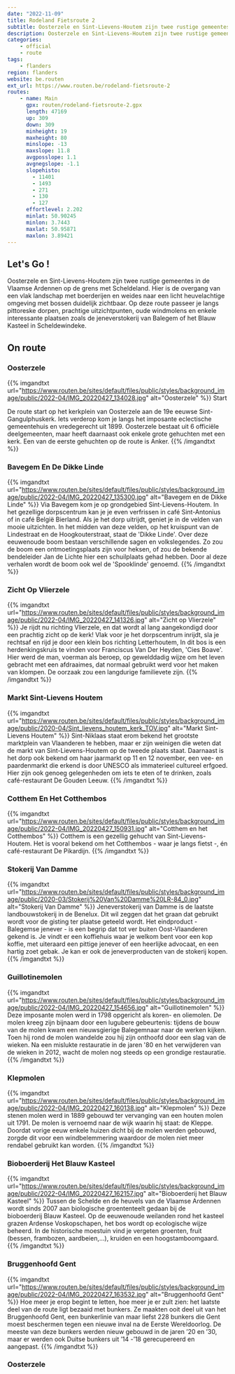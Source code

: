 ```yaml
---
date: "2022-11-09"
title: Rodeland Fietsroute 2
subtitle: Oosterzele en Sint-Lievens-Houtem zijn twee rustige gemeentes in de Vlaamse Ardennen op de grens met Scheldeland
description: Oosterzele en Sint-Lievens-Houtem zijn twee rustige gemeentes in de Vlaamse Ardennen op de grens met Scheldeland
categories:
    - official
    - route
tags:
    - flanders
region: flanders
website: be.routen
ext_url: https://www.routen.be/rodeland-fietsroute-2
routes:
    - name: Main
      gpx: routen/rodeland-fietsroute-2.gpx
      length: 47169
      up: 309
      down: 309
      minheight: 19
      maxheight: 80
      minslope: -13
      maxslope: 11.8
      avgposslope: 1.1
      avgnegslope: -1.1
      slopehisto:
        - 11401
        - 1493
        - 271
        - 130
        - 127
      effortlevel: 2.202
      minlat: 50.90245
      minlon: 3.7443
      maxlat: 50.95871
      maxlon: 3.89421
---
```


## Let's Go ! 

Oosterzele en Sint-Lievens-Houtem zijn twee rustige gemeentes in de Vlaamse Ardennen op de grens met Scheldeland. Hier is de overgang van een vlak landschap met boerderijen en weides naar een licht heuvelachtige omgeving met bossen duidelijk zichtbaar. Op deze route passeer je langs pittoreske dorpen, prachtige uitzichtpunten, oude windmolens en enkele interessante plaatsen zoals de jeneverstokerij van Balegem of het Blauw Kasteel in Scheldewindeke.

## On route

### Oosterzele

{{% imgandtxt url="https://www.routen.be/sites/default/files/public/styles/background_image/public/2022-04/IMG_20220427_134028.jpg" alt="Oosterzele" %}}
Start

De route start op het kerkplein van Oosterzele aan de 19e eeuwse Sint-Gangulphuskerk. Iets verderop kom je langs het imposante eclectische gemeentehuis en vredegerecht uit 1899. Oosterzele bestaat uit 6 officiële deelgemeenten, maar heeft daarnaast ook enkele grote gehuchten met een kerk. Een van de eerste gehuchten op de route is Anker.
{{% /imgandtxt %}}

### Bavegem En De Dikke Linde

{{% imgandtxt url="https://www.routen.be/sites/default/files/public/styles/background_image/public/2022-04/IMG_20220427_135300.jpg" alt="Bavegem en de Dikke Linde" %}}
Via Bavegem kom je op grondgebied Sint-Lievens-Houtem. In het gezellige dorpscentrum kan je je even verfrissen in café Sint-Antonius of in café België Bierland. Als je het dorp uitrijdt, geniet je in de velden van mooie uitzichten. In het midden van deze velden, op het kruispunt van de Lindestraat en de Hoogkouterstraat, staat de 'Dikke Linde'. Over deze eeuwenoude boom bestaan verschillende sagen en volkslegendes. Zo zou de boom een ontmoetingsplaats zijn voor heksen, of zou de bekende bendeleider Jan de Lichte hier een schuilplaats gehad hebben. Door al deze verhalen wordt de boom ook wel de 'Spooklinde' genoemd.
{{% /imgandtxt %}}

### Zicht Op Vlierzele

{{% imgandtxt url="https://www.routen.be/sites/default/files/public/styles/background_image/public/2022-04/IMG_20220427_141326.jpg" alt="Zicht op Vlierzele" %}}
Je rijdt nu richting Vlierzele, en dat wordt al lang aangekondigd door een prachtig zicht op de kerk! Vlak voor je het dorpscentrum inrijdt, sla je rechtsaf en rijd je door een klein bos richting Letterhoutem, In dit bos is een herdenkingskruis te vinden voor Franciscus Van Der Heyden, 'Cies Boave'. Hier werd de man, voerman als beroep, op gewelddadig wijze om het leven gebracht met een afdraaimes, dat normaal gebruikt werd voor het maken van klompen. De oorzaak zou een langdurige familievete zijn.
{{% /imgandtxt %}}

### Markt Sint-Lievens Houtem

{{% imgandtxt url="https://www.routen.be/sites/default/files/public/styles/background_image/public/2020-04/Sint_lievens_houtem_kerk_TOV.jpg" alt="Markt Sint-Lievens Houtem" %}}
Sint-Niklaas staat erom bekend het grootste marktplein van Vlaanderen te hebben, maar er zijn weinigen die weten dat de markt van Sint-Lievens-Houtem op de tweede plaats staat. Daarnaast is het dorp ook bekend om haar jaarmarkt op 11 en 12 november, een vee- en paardenmarkt die erkend is door UNESCO als immaterieel cultureel erfgoed. Hier zijn ook genoeg gelegenheden om iets te eten of te drinken, zoals café-restaurant De Gouden Leeuw.
{{% /imgandtxt %}}

### Cotthem En Het Cotthembos

{{% imgandtxt url="https://www.routen.be/sites/default/files/public/styles/background_image/public/2022-04/IMG_20220427_150931.jpg" alt="Cotthem en het Cotthembos" %}}
Cotthem is een gezellig gehucht van Sint-Lievens-Houtem. Het is vooral bekend om het Cotthembos - waar je langs fietst -, én café-restaurant De Pikardijn.
{{% /imgandtxt %}}

### Stokerij Van Damme

{{% imgandtxt url="https://www.routen.be/sites/default/files/public/styles/background_image/public/2020-03/Stokerij%20Van%20Damme%20LR-84_0.jpg" alt="Stokerij Van Damme" %}}
Jeneverstokerij van Damme is de laatste landbouwstokerij in de Benelux. Dit wil zeggen dat het graan dat gebruikt wordt voor de gisting ter plaatse geteeld wordt. Het eindproduct - Balegemse jenever - is een begrip dat tot ver buiten Oost-Vlaanderen gekend is. Je vindt er een koffiehuis waar je welkom bent voor een kop koffie, met uiteraard een pittige jenever of een heerlijke advocaat, en een hartig zoet gebak. Je kan er ook de jeneverproducten van de stokerij kopen.
{{% /imgandtxt %}}

### Guillotinemolen

{{% imgandtxt url="https://www.routen.be/sites/default/files/public/styles/background_image/public/2022-04/IMG_20220427_154656.jpg" alt="Guillotinemolen" %}}
Deze imposante molen werd in 1798 opgericht als koren- en oliemolen. De molen kreeg zijn bijnaam door een lugubere gebeurtenis: tijdens de bouw van de molen kwam een nieuwsgierige Balegemnaar naar de werken kijken. Toen hij rond de molen wandelde zou hij zijn onthoofd door een slag van de wieken. Na een mislukte restauratie in de jaren '80 en het verwijderen van de wieken in 2012, wacht de molen nog steeds op een grondige restauratie.
{{% /imgandtxt %}}

### Klepmolen

{{% imgandtxt url="https://www.routen.be/sites/default/files/public/styles/background_image/public/2022-04/IMG_20220427_160138.jpg" alt="Klepmolen" %}}
Deze stenen molen werd in 1889 gebouwd ter vervanging van een houten molen uit 1791. De molen is vernoemd naar de wijk waarin hij staat: de Kleppe. Doordat vorige eeuw enkele huizen dicht bij de molen werden gebouwd, zorgde dit voor een windbelemmering waardoor de molen niet meer rendabel gebruikt kan worden.
{{% /imgandtxt %}}

### Bioboerderij Het Blauw Kasteel

{{% imgandtxt url="https://www.routen.be/sites/default/files/public/styles/background_image/public/2022-04/IMG_20220427_162157.jpg" alt="Bioboerderij het Blauw Kasteel" %}}
Tussen de Schelde en de heuvels van de Vlaamse Ardennen wordt sinds 2007 aan biologische groententeelt gedaan bij de bioboerderij Blauw Kasteel. Op de eeuwenoude weilanden rond het kasteel grazen Ardense Voskopschapen, het bos wordt op ecologische wijze beheerd. In de historische moestuin vind je vergeten groenten, fruit (bessen, frambozen, aardbeien,...), kruiden en een hoogstamboomgaard.
{{% /imgandtxt %}}

### Bruggenhoofd Gent

{{% imgandtxt url="https://www.routen.be/sites/default/files/public/styles/background_image/public/2022-04/IMG_20220427_163532.jpg" alt="Bruggenhoofd Gent" %}}
Hoe meer je erop begint te letten, hoe meer je er zult zien: het laatste deel van de route ligt bezaaid met bunkers. Ze maakten ooit deel uit van het Bruggenhoofd Gent, een bunkerlinie van maar liefst 228 bunkers die Gent moest beschermen tegen een nieuwe inval na de Eerste Wereldoorlog. De meeste van deze bunkers werden nieuw gebouwd in de jaren ’20 en ’30, maar er werden ook Duitse bunkers uit ’14 -’18 gerecupereerd en aangepast.
{{% /imgandtxt %}}

### Oosterzele


